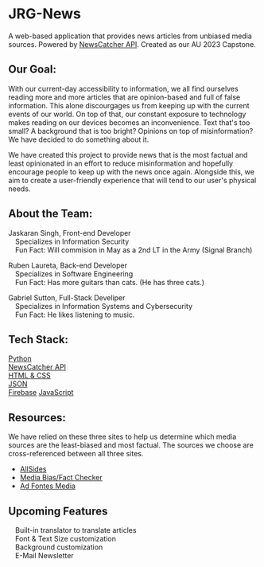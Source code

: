 # JRG-News
A web-based application that provides news articles from unbiased media sources.
Powered by [NewsCatcher API](https://newscatcherapi.com/). Created as our AU 2023 Capstone.

## Our Goal:
With our current-day accessibility to information, we all find ourselves reading more and more articles that are opinion-based and full of false information. This alone discourgages us from keeping up with the current events of our world. On top of that, our constant exposure to technology makes reading on our devices becomes an inconvenience. Text that's too small? A background that is too bright? Opinions on top of misinformation? We have decided to do something about it.

We have created this project to provide news that is the most factual and least opinionated in an effort to reduce misinformation and hopefully encourage people to keep up with the news once again. Alongside this, we aim to create a user-friendly experience that will tend to our user's physical needs.

## About the Team:

Jaskaran Singh, Front-end Developer  
&emsp;Specializes in Information Security  
&emsp;Fun Fact: Will commision in May as a 2nd LT in the Army (Signal Branch)  

Ruben Laureta, Back-end Developer  
&emsp;Specializes in Software Engineering  
&emsp;Fun Fact: Has more guitars than cats. (He has three cats.)  
  
Gabriel Sutton, Full-Stack Develiper  
&emsp;Specializes in Information Systems and Cybersecurity  
&emsp;Fun Fact: He likes listening to music.

## Tech Stack:

[Python](https://www.python.org/)  
[NewsCatcher API](https://newscatcherapi.com/)  
[HTML & CSS](https://www.w3.org/standards/webdesign/htmlcss)  
[JSON](https://www.json.org/json-en.html)  
[Firebase](https://firebase.google.com/docs)
[JavaScript](https://www.javascript.com)

## Resources:

We have relied on these three sites to help us determine which media sources are the least-biased and most factual. The sources we choose are cross-referenced between all three sites.

- [AllSides](https://www.allsides.com/media-bias/media-bias-chart)
- [Media Bias/Fact Checker](https://mediabiasfactcheck.com/center/)
- [Ad Fontes Media](https://adfontesmedia.com/interactive-media-bias-chart/)

## Upcoming Features

&emsp;Built-in translator to translate articles  
&emsp;Font & Text Size customization  
&emsp;Background customization  
&emsp;E-Mail Newsletter  
